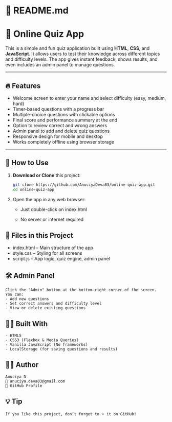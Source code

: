 # 📄 README.md
# 🧠 Online Quiz App

This is a simple and fun quiz application built using **HTML**, **CSS**, and **JavaScript**. It allows users to test their knowledge across different topics and difficulty levels. The app gives instant feedback, shows results, and even includes an admin panel to manage questions.

---

## 🔥 Features

- Welcome screen to enter your name and select difficulty (easy, medium, hard)
- Timer-based questions with a progress bar
- Multiple-choice questions with clickable options
- Final score and performance summary at the end
- Option to review correct and wrong answers
- Admin panel to add and delete quiz questions
- Responsive design for mobile and desktop
- Works completely offline using browser storage

---

## 🚀 How to Use

1. **Download or Clone** this project:
   ```bash
   git clone https://github.com/AnuciyaDeva03/online-quiz-app.git
   cd online-quiz-app

2. Open the app in any web browser:

   - Just double-click on index.html

   - No server or internet required
  

## 📁 Files in this Project

   - index.html – Main structure of the app
   - style.css – Styling for all screens
   - script.js – App logic, quiz engine, admin panel

## 🛠 Admin Panel

    Click the "Admin" button at the bottom-right corner of the screen.
    You can:
    - Add new questions
    - Set correct answers and difficulty level
    - View or delete existing questions

## 👩‍💻 Built With

    - HTML5
    - CSS3 (Flexbox & Media Queries)
    - Vanilla JavaScript (No frameworks)
    - LocalStorage (for saving questions and results)

## 🙋‍♀️ Author

    Anuciya D
    📧 anuciya.deva03@gmail.com
    🔗 GitHub Profile

## 💡 Tip

    If you like this project, don’t forget to ⭐ it on GitHub!
